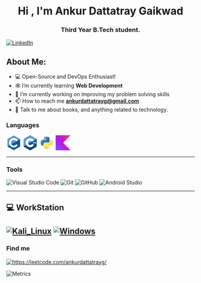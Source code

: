 
<h1 align="center">Hi , I'm Ankur Dattatray Gaikwad</h1>
<h3 align="center">Third Year B.Tech student.</h3>

<div align="left">

  <a href="https://www.linkedin.com/in/ankur-dg-6810311ba/">
    <img
      src="https://img.shields.io/static/v1?logo=linkedin&style=flat-square&color=0072b1&label=LinkedIn&message=%E2%98%86"
      alt="LinkedIn"
    />
  </a>
  
  
  
  <a href="https://api.daily.dev/devcards/7d96963a1da84c6baf16f4ac5b3873ed.png?r=dy3" target="_blank">
    <img
      width="300"
      align="right"
      src=""
    />
  </a>
 
 
  ## About Me:
- 💻 Open-Source and DevOps Enthusiast!
- 🕸️ I’m currently learning **Web Development**
- 📝 I’m currently working on improving my problem solving skills
- 📫 How to reach me **ankurdattatrayg@gmail.com**
- 💬 Talk to me about books, and anything related to technology.
  
### Languages

  <p align="left"> 
    <img src="https://raw.githubusercontent.com/devicons/devicon/master/icons/c/c-original.svg" alt="c" width="40" height="40"/>
    <img src="https://raw.githubusercontent.com/devicons/devicon/master/icons/cplusplus/cplusplus-original.svg" alt="cplusplus" width="40" height="40"/> 
    <img src="https://raw.githubusercontent.com/devicons/devicon/master/icons/python/python-original.svg" alt="python" width="40" height="40"/> 
   <img src="https://raw.githubusercontent.com/github/explore/80688e429a7d4ef2fca1e82350fe8e3517d3494d/topics/kotlin/kotlin.png" alt="kotlin" width="40" height="40"/> 
  </p>


---
### Tools

  <p align="left"> 
    <img src="https://www.vectorlogo.zone/logos/visualstudio_code/visualstudio_code-icon.svg" alt="Visual Studio Code" width="40" height="40"/>
    <img src="https://www.vectorlogo.zone/logos/git-scm/git-scm-icon.svg" alt="Git" width="40" height="40"/> 
    <img src="https://www.vectorlogo.zone/logos/github/github-tile.svg" alt="GitHub" width="40" height="40"/> 
    <img src="https://upload.vectorlogo.zone/logos/android_studio/images/bc43bbac-e239-4ae9-829a-9809e57a8bc0.svg" alt="Android Studio" width="40" height="40"/> 
  </p>


---
## 💻 WorkStation
[![Kali_Linux](https://img.shields.io/badge/Kali_Linux-557C94?style=for-the-badge&logo=kali-linux&logoColor=white)](https://www.kali.org/)
[![Windows](https://img.shields.io/badge/Windows-0078D6?style=for-the-badge&logo=windows&logoColor=white)](https://www.microsoft.com/en-in/windows/windows-11)
 ---
### Find me 
<p align="left">

   <a href="https://leetcode.com/ankurdattatrayg/" target="blank"><img align="center" src="https://github.com/simple-icons/simple-icons/blob/master/icons/leetcode.svg" alt="https://leetcode.com/ankurdattatrayg/" height="40" width="40" /></a>

</p>

  <img align="left" src="" alt="Metrics" width="500">
  </div>
  

<!--
<p align="left"> <img src="https://komarev.com/ghpvc/?username=dnyaneshwarikolapkar&label=Profile%20views&color=0e75b6&style=flat" alt="dnyaneshwarikolapkar" /> </p>

- 🔭 I’m currently working on improving my problem solving skills

- 🌱 I’m currently learning **about DevOps**

- 📫 How to reach me **ankurdattatrayg@gmail.com**

- 😄 Pronouns: he/him



<h3 align="left">Languages:</h3>
<p align="left"> <a href="https://www.cprogramming.com/" target="_blank"> <img src="https://raw.githubusercontent.com/devicons/devicon/master/icons/c/c-original.svg" alt="c" width="40" height="40"/> </a> <a href="https://www.w3schools.com/cpp/" target="_blank"> <img src="https://raw.githubusercontent.com/devicons/devicon/master/icons/cplusplus/cplusplus-original.svg" alt="cplusplus" width="40" height="40"/> </a> <a href="https://www.python.org" target="_blank"> <img src="https://raw.githubusercontent.com/devicons/devicon/master/icons/python/python-original.svg" alt="python" width="40" height="40"/> </a> </p>

## 💻 WorkStation
[![Kali_Linux](https://img.shields.io/badge/Kali_Linux-557C94?style=for-the-badge&logo=kali-linux&logoColor=white)](https://www.kali.org/)
[![Windows](https://img.shields.io/badge/Windows-0078D6?style=for-the-badge&logo=windows&logoColor=white)](https://www.microsoft.com/en-in/windows/windows-11)
 
## 👩‍💻 Tools
[![github](https://img.shields.io/badge/GitHub-100000?style=for-the-badge&logo=github&logoColor=white)](https://github.com)
[![VSCode](https://img.shields.io/badge/Visual_Studio_Code-0078D4?style=for-the-badge&logo=visual%20studio%20code&logoColor=white)](https://code.visualstudio.com/download)
 
 
<h3 align="left">Find me on:</h3>
<p align="left">
<a href="https://www.linkedin.com/in/ankur-dg-6810311ba/" target="blank"><img align="center" src="https://raw.githubusercontent.com/rahuldkjain/github-profile-readme-generator/master/src/images/icons/Social/linked-in-alt.svg" alt="https://www.linkedin.com/in/ankur-dg-6810311ba/" height="30" width="40" /></a>

</p>
-->
